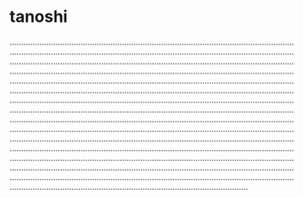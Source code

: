 # tanoshi

............................................................................................................................................................................................................................................................................................................................................................................................................................................................................................................................................................................................................................................................................................................................................................................................................................................................................................................................................................................................................................................................................................................................................................................................................................................................................................................................................................................................................................................................................................................................................................................................................................................................................................................................................................................................................................................................................................................................................................................................................................................